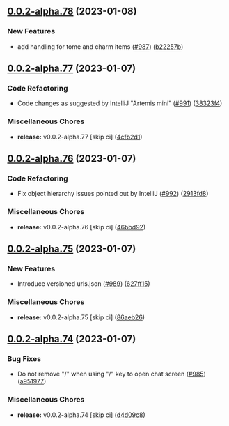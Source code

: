 ## [0.0.2-alpha.78](https://github.com/Wynntils/Artemis/compare/v0.0.2-alpha.77...v0.0.2-alpha.78) (2023-01-08)


### New Features

* add handling for tome and charm items ([#987](https://github.com/Wynntils/Artemis/issues/987)) ([b22257b](https://github.com/Wynntils/Artemis/commit/b22257ba622ec984e4c96ced0c8b3c3d31e21590))

## [0.0.2-alpha.77](https://github.com/Wynntils/Artemis/compare/v0.0.2-alpha.76...v0.0.2-alpha.77) (2023-01-07)


### Code Refactoring

* Code changes as suggested by IntelliJ "Artemis mini" ([#991](https://github.com/Wynntils/Artemis/issues/991)) ([38323f4](https://github.com/Wynntils/Artemis/commit/38323f4772691e37b4951cec0326dee5b6bb0f3d))


### Miscellaneous Chores

* **release:** v0.0.2-alpha.77 [skip ci] ([4cfb2d1](https://github.com/Wynntils/Artemis/commit/4cfb2d1a3294d9d53a6fd8e4d93e860a8da0eebe))

## [0.0.2-alpha.76](https://github.com/Wynntils/Artemis/compare/v0.0.2-alpha.75...v0.0.2-alpha.76) (2023-01-07)


### Code Refactoring

* Fix object hierarchy issues pointed out by IntelliJ ([#992](https://github.com/Wynntils/Artemis/issues/992)) ([2913fd8](https://github.com/Wynntils/Artemis/commit/2913fd824d688c097cb9cdfff54ebcd9b7ea76f7))


### Miscellaneous Chores

* **release:** v0.0.2-alpha.76 [skip ci] ([46bbd92](https://github.com/Wynntils/Artemis/commit/46bbd92c1a904a5947e02b933c8cdf4be245a833))

## [0.0.2-alpha.75](https://github.com/Wynntils/Artemis/compare/v0.0.2-alpha.74...v0.0.2-alpha.75) (2023-01-07)


### New Features

* Introduce versioned urls.json ([#989](https://github.com/Wynntils/Artemis/issues/989)) ([627ff15](https://github.com/Wynntils/Artemis/commit/627ff15c19d2da0b7684abd921dc874d0d42f4d5))


### Miscellaneous Chores

* **release:** v0.0.2-alpha.75 [skip ci] ([86aeb26](https://github.com/Wynntils/Artemis/commit/86aeb26dac6f28b42f3714d9bed37bebcde1df1e))

## [0.0.2-alpha.74](https://github.com/Wynntils/Artemis/compare/v0.0.2-alpha.73...v0.0.2-alpha.74) (2023-01-07)


### Bug Fixes

* Do not remove "/" when using "/" key to open chat screen ([#985](https://github.com/Wynntils/Artemis/issues/985)) ([a951977](https://github.com/Wynntils/Artemis/commit/a951977b80102f2f6a1abd1ae270a2de72e8667c))


### Miscellaneous Chores

* **release:** v0.0.2-alpha.74 [skip ci] ([d4d09c8](https://github.com/Wynntils/Artemis/commit/d4d09c8a76170ba38d2a648a2f3c04e4bf821675))

